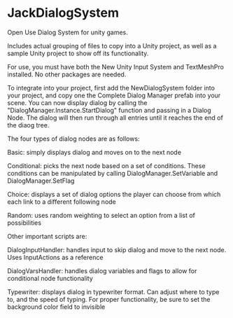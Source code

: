 # JackDialogSystem

Open Use Dialog System for unity games.


Includes actual grouping of files to copy into a Unity project, as well as a sample Unity project to show off its functionality.


For use, you must have both the New Unity Input System and TextMeshPro installed. No other packages are needed.


To integrate into your project, first add the NewDialogSystem folder into your project, and copy one the Complete Dialog Manager prefab into your scene. You can now display dialog by calling the "DialogManager.Instance.StartDialog" function and passing in a Dialog Node. The dialog will then run through all entries until it reaches the end of the diaog tree.


The four types of dialog nodes are as follows:


Basic: simply displays dialog and moves on to the next node

Conditional: picks the next node based on a set of conditions. These conditions can be manipulated by calling DialogManager.SetVariable and DialogManager.SetFlag

Choice: displays a set of dialog options the player can choose from which each link to a different following node

Random: uses random weighting to select an option from a list of possibilities


Other important scripts are:

DialogInputHandler: handles input to skip dialog and move to the next node. Uses InputActions as a reference

DialogVarsHandler: handles dialog variables and flags to allow for conditional node functionality

Typewriter: displays dialog in typewriter format. Can adjust where to type to, and the speed of typing. For proper functionality, be sure to set the background color field to invisible
